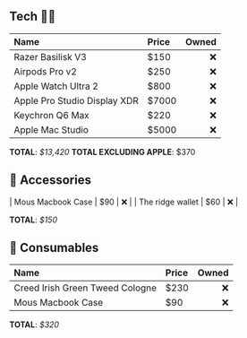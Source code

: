 ## Tech 🧑‍💻

| Name | Price | Owned |
|:---- | :---- | -----:| 
| Razer Basilisk V3 | $150 | ❌ |
| Airpods Pro v2 | $250 | ❌ |
| Apple Watch Ultra 2 | $800 | ❌ |
| Apple Pro Studio Display XDR | $7000| ❌ |
| Keychron Q6 Max | $220 | ❌ |
| Apple Mac Studio | $5000 | ❌ |

**TOTAL**: _$13,420_ **TOTAL EXCLUDING APPLE**: $370

## 🎀 Accessories
| Mous Macbook Case | $90 | ❌ |
| The ridge wallet | $60 | ❌ |

**TOTAL**: _$150_

## 🥧 Consumables
| Name | Price | Owned |
|:---- | :---- | -----:| 
| Creed Irish Green Tweed Cologne | $230 | ❌ |
| Mous Macbook Case | $90 | ❌ |

**TOTAL**: _$320_
